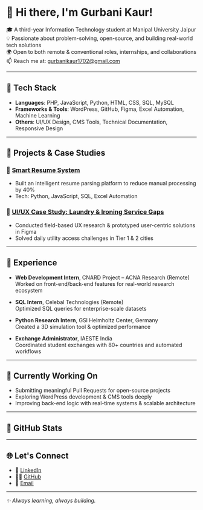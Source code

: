 # 👋 Hi there, I'm Gurbani Kaur!

🎓 A third-year Information Technology student at Manipal University Jaipur  
💡 Passionate about problem-solving, open-source, and building real-world tech solutions  
🌍 Open to both remote & conventional roles, internships, and collaborations  
📫 Reach me at: [gurbanikaur1702@gmail.com](mailto:gurbanikaur1702@gmail.com)

---

## 🚀 Tech Stack

- **Languages**: PHP, JavaScript, Python, HTML, CSS, SQL, MySQL  
- **Frameworks & Tools**: WordPress, GitHub, Figma, Excel Automation, Machine Learning 
- **Others**: UI/UX Design, CMS Tools, Technical Documentation, Responsive Design

---

## 🧠 Projects & Case Studies

### 🔹 [Smart Resume System](#)
- Built an intelligent resume parsing platform to reduce manual processing by 40%
- Tech: Python, JavaScript, SQL, Excel Automation

### 🔹 [UI/UX Case Study: Laundry & Ironing Service Gaps](#)
- Conducted field-based UX research & prototyped user-centric solutions in Figma
- Solved daily utility access challenges in Tier 1 & 2 cities

---

## 💼 Experience

- **Web Development Intern**, CNARD Project – ACNA Research (Remote)  
  Worked on front-end/back-end features for real-world research ecosystem

- **SQL Intern**, Celebal Technologies (Remote)  
  Optimized SQL queries for enterprise-scale datasets

- **Python Research Intern**, GSI Helmholtz Center, Germany  
  Created a 3D simulation tool & optimized performance

- **Exchange Administrator**, IAESTE India  
  Coordinated student exchanges with 80+ countries and automated workflows

---

## 🌱 Currently Working On

- Submitting meaningful Pull Requests for open-source projects  
- Exploring WordPress development & CMS tools deeply  
- Improving back-end logic with real-time systems & scalable architecture

---

## 🧰 GitHub Stats

<!-- GitHub stats section hidden for now while I actively contribute to open-source! -->
---

## 🌐 Let's Connect

- 🔗 [LinkedIn](https://www.linkedin.com/in/gurbani-kaur-5a6788264/)
- 🧑‍💻 [GitHub](https://github.com/KaurGurbani)
- 📧 [Email](mailto:gurbanikaur1702@gmail.com)

---

_✨ Always learning, always building._

